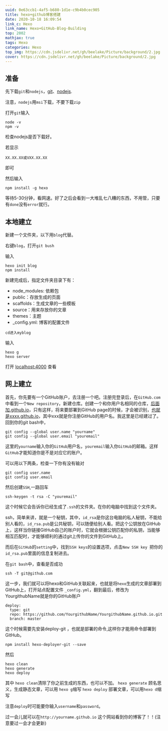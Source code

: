 ```yaml
---
uuid: 0e63ccb1-4af5-b680-1d1e-c9b4b0cec905
title: hexo+github博客搭建
date: 2020-10-18 16:09:54
link_c: Hexo
link_name: Hexo+GitHub-Blog-Building
top: 2002
mathjax: true
tags: Hexo
categories: Hexo
top_img: https://cdn.jsdelivr.net/gh/beelake/Picture/background/2.jpg
cover: https://cdn.jsdelivr.net/gh/beelake/Picture/background/2.jpg
---
```




## 准备

先下载`git`和`nodejs`，[git](https://git-scm.com/downloads)、[nodejs](https://nodejs.org/en/download/). 

注意，`nodejs`用`msi`下载，不要下载`zip`

<!--more-->

打开`git`输入

```
node -v
npm -v
```

检查nodejs是否下载好。

若显示
```
XX.XX.XX或VXX.XX.XX
```

即可

然后输入

```
npm install -g hexo
```

等待5-30分钟，看网速。好了之后会看到一大堆乱七八糟的东西，不用管，只要有`done`没有`error`就行。

## 本地建立

新建一个文件夹，以下用`blog`代替。

右键`blog`，打开`git bush`

输入

```
hexo init blog
npm install
```

新建完成后，指定文件夹目录下有：

- node_modules: 依赖包
- public：存放生成的页面
- scaffolds：生成文章的一些模板
- source：用来存放你的文章
- themes：主题
- _config.yml: 博客的配置文件

`cd进入myblog`

输入

```
hexo g
hexo server
```

打开 [localhost:4000](localhost:4000) 查看

## 网上建立
首先，你先要有一个GitHub账户，去注册一个吧。注册完登录后，在`GitHub.com`中看到一个`New repository`，新建仓库。
​创建一个和你用户名相同的仓库，[后面加.github.io](http://XXX.github.io/)，只有这样，将来要部署到GitHub page的时候，才会被识别，[也就是xxxx.github.io](http://XXX.github.io/)，其中xxx就是你注册GitHub的用户名。我这里是已经建过了。
​回到你的git bash中，

```
git config --global user.name "yourname"
git config --global user.email "youremail"
```

这里的`yourname`输入你的`GitHub`用户名，`youremail`输入你`GitHub`的邮箱。这样`GitHub`才能知道你是不是对应它的账户。

可以用以下两条，检查一下你有没有输对

```
git config user.name
git config user.email
```

然后创建`SSH`,一路回车

```
ssh-keygen -t rsa -C "youremail"
```

这个时候它会告诉你已经生成了`.ssh`的文件夹。在你的电脑中找到这个文件夹。

ssh，简单来讲，就是一个秘钥，其中，`id_rsa`是你这台电脑的私人秘钥，不能给别人看的，`id_rsa.pub`是公共秘钥，可以随便给别人看。把这个公钥放在GitHub上，这样当你链接GitHub自己的账户时，它就会根据公钥匹配你的私钥，当能够相互匹配时，才能够顺利的通过git上传你的文件到GitHub上。

而后在`GitHub`的`setting`中，找到`SSH keys`的设置选项，点击`New SSH key `把你的`id_rsa.pub`里面的信息复制进去。

在`git bash`中，查看是否成功

```
ssh -T git@github.com
```

这一步，我们就可以将hexo和GitHub关联起来，也就是将`hexo`生成的文章部署到GitHub上，打开站点配置文件 `_config.yml`，翻到最后，修改为
YourgithubName就是你的GitHub账户

```
deploy:
  type: git
  repo: https://github.com/YourgithubName/YourgithubName.github.io.git
  branch: master
```

这个时候需要先安装deploy-git ，也就是部署的命令,这样你才能用命令部署到GitHub。

```
npm install hexo-deployer-git --save
```

然后

```
hexo clean
hexo generate
hexo deploy
```

其中 `hexo clean`清除了你之前生成的东西，也可以不加。
`hexo generate` 顾名思义，生成静态文章，可以用 `hexo g`缩写
​`hexo deploy` 部署文章，可以用`hexo d`缩写

注意`deploy`时可能要你输入`username`和`password`。

过一会儿就可以在`http://yourname.github.io` 这个网站看到你的博客了！！(注意要过一会才会更新)